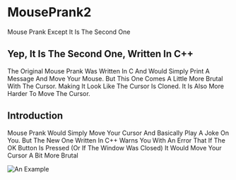 # MousePrank2
Mouse Prank Except It Is The Second One

## Yep, It Is The Second One, Written In C++
The Original Mouse Prank Was Written In C And Would Simply Print A Message And Move Your Mouse. But This One Comes A Little More Brutal With The Cursor. Making It Look Like The Cursor Is Cloned. It Is Also More Harder To Move The Cursor.

## Introduction
Mouse Prank Would Simply Move Your Cursor And Basically Play A Joke On You. But The New One Written In C++ Warns You With An Error That If The OK Button Is Pressed (Or If The Window Was Closed) It Would Move Your Cursor A Bit More Brutal

![An Example](https://imgur.com/MQwTtmC)

##
